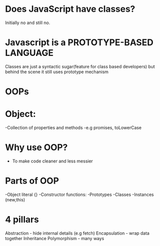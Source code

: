 # Does JavaScript have classes?
Initially no and still no.

# Javascript is a PROTOTYPE-BASED LANGUAGE
Classes are just a syntactic sugar(feature for class based developers) but behind the scene it still uses prototype mechanism

# OOPs

# Object: 
-Collection of properties and methods
-e.g promises, toLowerCase

# Why use OOP?
- To make code cleaner and less messier

# Parts of OOP
-Object literal {}
-Constructor functions:
-Prototypes
-Classes
-Instances (new,this)

# 4 pillars
Abstraction - hide internal details (e.g fetch)
Encapsulation - wrap data together
Inheritance
Polymorphism - many ways

